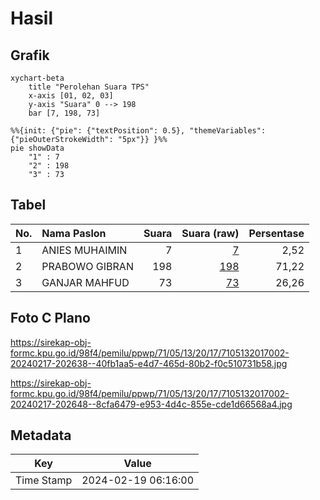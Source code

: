 # Hasil

## Grafik

```mermaid
xychart-beta
    title "Perolehan Suara TPS"
    x-axis [01, 02, 03]
    y-axis "Suara" 0 --> 198
    bar [7, 198, 73]
```

```mermaid
%%{init: {"pie": {"textPosition": 0.5}, "themeVariables": {"pieOuterStrokeWidth": "5px"}} }%%
pie showData
    "1" : 7
    "2" : 198
    "3" : 73
```

## Tabel

| No. | Nama Paslon    | Suara | Suara (raw) | Persentase |
|:--- |:-------------- | -----:| -----------:| ----------:|
| 1   | ANIES MUHAIMIN | 7     | [7][p-1]    | 2,52       |
| 2   | PRABOWO GIBRAN | 198   | [198][p-2]  | 71,22      |
| 3   | GANJAR MAHFUD  | 73    | [73][p-3]   | 26,26      |


[p-1]: https://github.com/gigit-pemilu/pemilu-2024-71-sulawesi-utara/blob/main/pilpres/hitung-suara/sub/71-sulawesi-utara/sub/05-minahasa-selatan/sub/13-tareran/sub/2017-lansot-timur/sub/002-tps/sub/paslon-1.txt
[p-2]: https://github.com/gigit-pemilu/pemilu-2024-71-sulawesi-utara/blob/main/pilpres/hitung-suara/sub/71-sulawesi-utara/sub/05-minahasa-selatan/sub/13-tareran/sub/2017-lansot-timur/sub/002-tps/sub/paslon-2.txt
[p-3]: https://github.com/gigit-pemilu/pemilu-2024-71-sulawesi-utara/blob/main/pilpres/hitung-suara/sub/71-sulawesi-utara/sub/05-minahasa-selatan/sub/13-tareran/sub/2017-lansot-timur/sub/002-tps/sub/paslon-3.txt

## Foto C Plano

https://sirekap-obj-formc.kpu.go.id/98f4/pemilu/ppwp/71/05/13/20/17/7105132017002-20240217-202638--40fb1aa5-e4d7-465d-80b2-f0c510731b58.jpg

https://sirekap-obj-formc.kpu.go.id/98f4/pemilu/ppwp/71/05/13/20/17/7105132017002-20240217-202648--8cfa6479-e953-4d4c-855e-cde1d66568a4.jpg


## Metadata

| Key        | Value               |
| ---------- | ------------------- |
| Time Stamp | 2024-02-19 06:16:00 |



